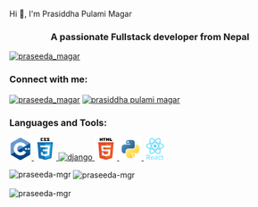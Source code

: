 Hi 👋, I'm Prasiddha Pulami Magar</h1>
<h3 align="center">A passionate Fullstack developer from Nepal</h3>
<p align="left"> <a href="https://twitter.com/praseeda_magar" target="blank"><img src="https://img.shields.io/twitter/follow/praseeda_magar?logo=twitter&style=for-the-badge" alt="praseeda_magar" /></a> </p>

<h3 align="left">Connect with me:</h3>
<p align="left">
<a href="https://twitter.com/praseeda_magar" target="blank"><img align="center" src="https://raw.githubusercontent.com/rahuldkjain/github-profile-readme-generator/master/src/images/icons/Social/twitter.svg" alt="praseeda_magar" height="30" width="40" /></a>
<a href="https://linkedin.com/in/prasiddha pulami magar" target="blank"><img align="center" src="https://raw.githubusercontent.com/rahuldkjain/github-profile-readme-generator/master/src/images/icons/Social/linked-in-alt.svg" alt="prasiddha pulami magar" height="30" width="40" /></a>
</p>

<h3 align="left">Languages and Tools:</h3>
<p align="left"> <a href="https://www.w3schools.com/cpp/" target="_blank" rel="noreferrer"> <img src="https://raw.githubusercontent.com/devicons/devicon/master/icons/cplusplus/cplusplus-original.svg" alt="cplusplus" width="40" height="40"/> </a> <a href="https://www.w3schools.com/css/" target="_blank" rel="noreferrer"> <img src="https://raw.githubusercontent.com/devicons/devicon/master/icons/css3/css3-original-wordmark.svg" alt="css3" width="40" height="40"/> </a> <a href="https://www.djangoproject.com/" target="_blank" rel="noreferrer"> <img src="https://cdn.worldvectorlogo.com/logos/django.svg" alt="django" width="40" height="40"/> </a> <a href="https://www.w3.org/html/" target="_blank" rel="noreferrer"> <img src="https://raw.githubusercontent.com/devicons/devicon/master/icons/html5/html5-original-wordmark.svg" alt="html5" width="40" height="40"/> </a> <a href="https://www.python.org" target="_blank" rel="noreferrer"> <img src="https://raw.githubusercontent.com/devicons/devicon/master/icons/python/python-original.svg" alt="python" width="40" height="40"/> </a> <a href="https://reactjs.org/" target="_blank" rel="noreferrer"> <img src="https://raw.githubusercontent.com/devicons/devicon/master/icons/react/react-original-wordmark.svg" alt="react" width="40" height="40"/> </a> </p>

<p><img align="left" src="https://github-readme-stats.vercel.app/api/top-langs?username=praseeda-mgr&show_icons=true&locale=en&layout=compact" alt="praseeda-mgr" /></p>

<p>&nbsp;<img align="center" src="https://github-readme-stats.vercel.app/api?username=praseeda-mgr&show_icons=true&locale=en" alt="praseeda-mgr" /></p>

<p><img align="center" src="https://github-readme-streak-stats.herokuapp.com/?user=praseeda-mgr&" alt="praseeda-mgr" /></p>
